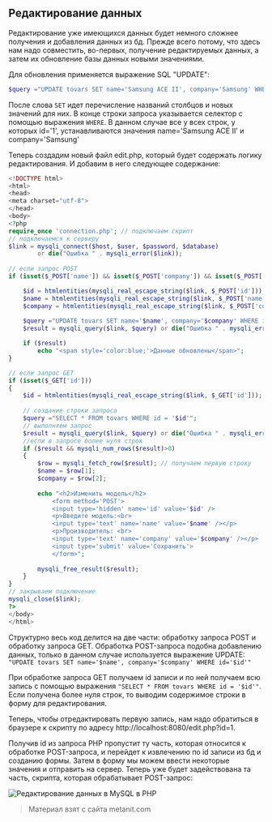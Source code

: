 ## Редактирование данных

Редактирование уже имеющихся данных будет немного сложнее получения и добавления данных из бд. Прежде всего потому, что здесь нам надо совместить, во-первых, получение редактируемых данных, а затем их обновление базы данных новыми значениями.

Для обновления применяется выражение SQL "UPDATE":

```php
$query ="UPDATE tovars SET name='Samsung ACE II', company='Samsung' WHERE id='1'";
```

После слова `SET` идет перечисление названий столбцов и новых значений для них. В конце строки запроса указывается селектор с помощью выражения `WHERE`. В данном случае все у всех строк, у которых id='1', устанавливаются значения name='Samsung ACE II' и company='Samsung'

Теперь создадим новый файл edit.php, который будет содержать логику редактирования. И добавим в него следующее содержание:

```php
<!DOCTYPE html>
<html>
<head>
<meta charset="utf-8">
</head>
<body>
<?php
require_once 'connection.php'; // подключаем скрипт
// подключаемся к серверу
$link = mysqli_connect($host, $user, $password, $database) 
        or die("Ошибка " . mysqli_error($link)); 
    
// если запрос POST    
if (isset($_POST['name']) && isset($_POST['company']) && isset($_POST['id'])) {

    $id = htmlentities(mysqli_real_escape_string($link, $_POST['id']));
    $name = htmlentities(mysqli_real_escape_string($link, $_POST['name']));
    $company = htmlentities(mysqli_real_escape_string($link, $_POST['company']));
    
    $query ="UPDATE tovars SET name='$name', company='$company' WHERE id='$id'";
    $result = mysqli_query($link, $query) or die("Ошибка " . mysqli_error($link)); 

    if ($result)
        echo "<span style='color:blue;'>Данные обновлены</span>";
}

// если запрос GET
if (isset($_GET['id']))
{    
    $id = htmlentities(mysqli_real_escape_string($link, $_GET['id']));
    
    // создание строки запроса
    $query ="SELECT * FROM tovars WHERE id = '$id'";
    // выполняем запрос
    $result = mysqli_query($link, $query) or die("Ошибка " . mysqli_error($link)); 
    //если в запросе более нуля строк
    if ($result && mysqli_num_rows($result)>0) 
    {
        $row = mysqli_fetch_row($result); // получаем первую строку
        $name = $row[1];
        $company = $row[2];
        
        echo "<h2>Изменить модель</h2>
            <form method='POST'>
            <input type='hidden' name='id' value='$id' />
            <p>Введите модель:<br> 
            <input type='text' name='name' value='$name' /></p>
            <p>Производитель: <br> 
            <input type='text' name='company' value='$company' /></p>
            <input type='submit' value='Сохранить'>
            </form>";
        
        mysqli_free_result($result);
    }
}
// закрываем подключение
mysqli_close($link);
?>
</body>
</html>
```

Структурно весь код делится на две части: обработку запроса POST и обработку запроса GET. Обработка POST-запроса подобна добавлению данных, только в данном случае используется выражение UPDATE: `"UPDATE tovars SET name='$name', company='$company' WHERE id='$id'"`

При обработке запроса GET получаем id записи и по ней получаем всю запись с помощью выражения `"SELECT * FROM tovars WHERE id = '$id'"`. Если получена более нуля строк, то выводим содержимое строки в форму для редактирования.

Теперь, чтобы отредактировать первую запись, нам надо обратиться в браузере к скрипту по адресу http://localhost:8080/edit.php?id=1.

Получив id из запроса PHP пропустит ту часть, которая относится к обработке POST-запроса, и перейдет к извлечению по id записи из бд и созданию формы. Затем в форму мы можем ввести некоторые значения и отправить на сервер. Теперь уже будет задействована та часть, скрипта, которая обрабатывает POST-запрос:

![Редактирование данных в MySQL в PHP](https://metanit.com/web/php/pics/6.10.png)


> Материал взят с сайта metanit.com